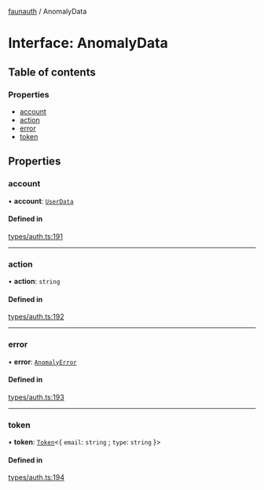 [faunauth](../index.md) / AnomalyData

# Interface: AnomalyData

## Table of contents

### Properties

- [account](AnomalyData.md#account)
- [action](AnomalyData.md#action)
- [error](AnomalyData.md#error)
- [token](AnomalyData.md#token)

## Properties

### account

• **account**: [`UserData`](UserData.md)

#### Defined in

[types/auth.ts:191](https://github.com/alexnitta/faunauth/blob/bbbbd0c/src/types/auth.ts#L191)

___

### action

• **action**: `string`

#### Defined in

[types/auth.ts:192](https://github.com/alexnitta/faunauth/blob/bbbbd0c/src/types/auth.ts#L192)

___

### error

• **error**: [`AnomalyError`](AnomalyError.md)

#### Defined in

[types/auth.ts:193](https://github.com/alexnitta/faunauth/blob/bbbbd0c/src/types/auth.ts#L193)

___

### token

• **token**: [`Token`](Token.md)<{ `email`: `string` ; `type`: `string`  }\>

#### Defined in

[types/auth.ts:194](https://github.com/alexnitta/faunauth/blob/bbbbd0c/src/types/auth.ts#L194)
